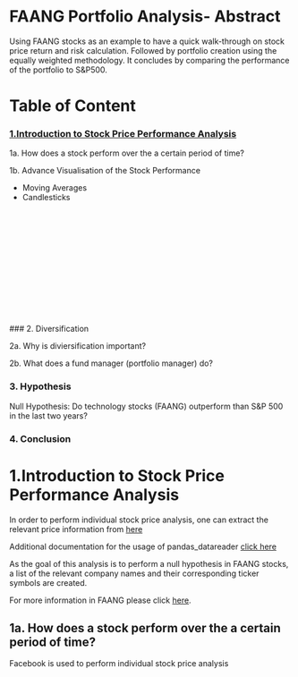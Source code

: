 # FAANG Portfolio Analysis- Abstract
Using FAANG stocks as an example to have a quick walk-through on stock price return and risk calculation. Followed by portfolio creation using the equally weighted methodology. It concludes by comparing the performance of the portfolio to S\&P500.


# Table of Content

### [1.Introduction to Stock Price Performance Analysis](#Introduction-to-Stock-Price-Performance-Analysis)

1a. How does a stock perform over the a certain period of time?

1b. Advance Visualisation of the Stock Performance 

- Moving Averages 
- Candlesticks 




<br/>
<br/>
<br/>
<br/>
<br/>
<br/>
<br/>
<br/>
<br/>
<br/>
<br/>


























<br/>
### 2. Diversification

2a. Why is diviersification important?

2b. What does a fund manager (portfolio manager) do?

### 3. Hypothesis

Null Hypothesis: Do technology stocks (FAANG) outperform than S&P 500 in the last two years?

### 4. Conclusion


# 1.Introduction to Stock Price Performance Analysis

In order to perform individual stock price analysis, one can extract the relevant price information from [here](https://www.alphavantage.co/documentation/)

Additional documentation for the usage of pandas_datareader [click here](https://buildmedia.readthedocs.org/media/pdf/pandas-datareader/latest/pandas-datareader.pdf)

As the goal of this analysis is to perform a null hypothesis in FAANG stocks, a list of the relevant company names and their corresponding ticker symbols are created.

For more information in FAANG please click [here](https://www.investopedia.com/terms/f/faang-stocks.asp).

## 1a. How does a stock perform over the a certain period of time?

Facebook is used to perform individual stock price analysis
